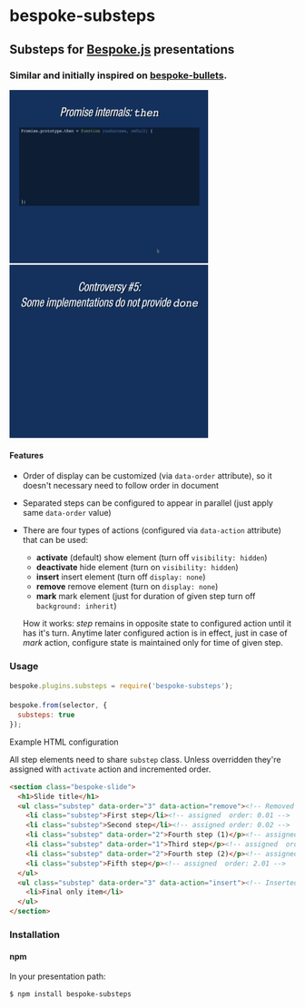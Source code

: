 # bespoke-substeps
## Substeps for [Bespoke.js](https://github.com/markdalgleish/bespoke.js) presentations

### Similar and initially inspired on [bespoke-bullets](https://github.com/markdalgleish/bespoke-bullets).

<img src="presentation-1.gif" /> <img src="presentation-2.gif" />

#### Features

* Order of display can be customized (via `data-order` attribute), so it doesn't necessary need to follow order in document
* Separated steps can be configured to appear in parallel (just apply same `data-order` value)
* There are four types of actions (configured via `data-action` attribute) that can be used:
  * __activate__ (default) show element (turn off `visibility: hidden`)
  * __deactivate__ hide element (turn on `visibility: hidden`)
  * __insert__ insert element (turn off `display: none`)
  * __remove__ remove element (turn on `display: none`)
  * __mark__ mark element (just for duration of given step turn off `background: inherit`)
    
  How it works: _step_ remains in opposite state to configured action until it has it's turn. Anytime later configured action is in effect, just in case of _mark_ action, configure state is maintained only for time of given step.


### Usage

```javascript
bespoke.plugins.substeps = require('bespoke-substeps');

bespoke.from(selector, {
  substeps: true
});
```

Example HTML configuration

All step elements need to share `substep` class. Unless overridden they're assigned with `activate` action and incremented order.

```html
<section class="bespoke-slide">
  <h1>Slide title</h1>
  <ul class="substep" data-order="3" data-action="remove"><!-- Removed in final step -->
    <li class="substep">First step</li><!-- assigned  order: 0.01 -->
    <li class="substep">Second step</li><!-- assigned order: 0.02 -->
    <li class="substep" data-order="2">Fourth step (1)</p><!-- assigned  order: 2 -->
    <li class="substep" data-order="1">Third step</p><!-- assigned  order: 1 -->
    <li class="substep" data-order="2">Fourth step (2)</p><!-- assigned  order: 2 -->
    <li class="substep">Fifth step</p><!-- assigned  order: 2.01 -->
  </ul>
  <ul class="substep" data-order="3" data-action="insert"><!-- Inserted in final step -->
    <li>Final only item</li>
  </ul>
</section>
```

### Installation
#### npm

In your presentation path:

	$ npm install bespoke-substeps

